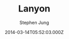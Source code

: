 ---
title: Lanyon
github: https://github.com/tummychow/lanyon-hugo
demo: https://tummychow.github.io/lanyon-hugo/
author: Stephen Jung
ssg:
  - Hugo
cms:
  - Markdown
date: 2014-03-14T05:52:03.000Z
description: Port of poole/lanyon, to spf13/hugo
draft: true
publish_date: '2014-03-14T05:52:03Z'
update_date: '2021-01-23T04:37:23Z'
github_star: 157
github_fork: 74
---